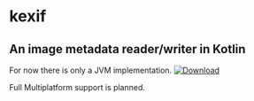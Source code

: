 # kexif
## An image metadata reader/writer in Kotlin
For now there is only a JVM implementation.
[ ![Download](https://api.bintray.com/packages/quincy/kexif-jvm/kexif/images/download.svg) ](https://bintray.com/quincy/kexif-jvm/kexif/_latestVersion)

Full Multiplatform support is planned.
